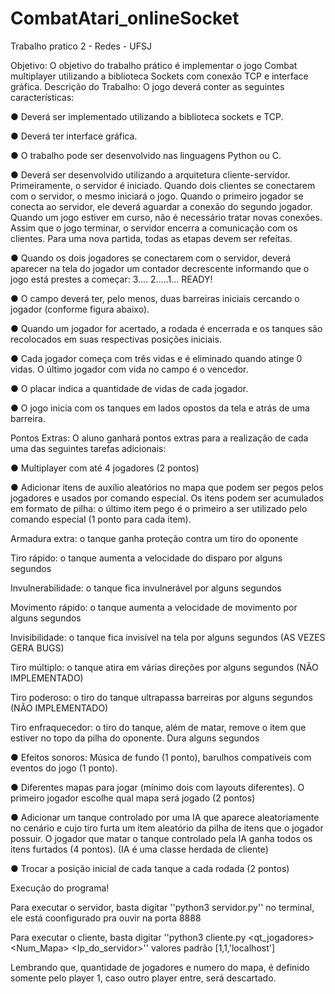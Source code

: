 # CombatAtari_onlineSocket
Trabalho pratico 2 - Redes - UFSJ 


Objetivo: O objetivo do trabalho prático é implementar o jogo Combat multiplayer utilizando a
biblioteca Sockets com conexão TCP e interface gráfica.
Descrição do Trabalho: O jogo deverá conter as seguintes características:

● Deverá ser implementado utilizando a biblioteca sockets e TCP.

● Deverá ter interface gráfica.

● O trabalho pode ser desenvolvido nas linguagens Python ou C.

● Deverá ser desenvolvido utilizando a arquitetura cliente-servidor. Primeiramente, o servidor é
iniciado. Quando dois clientes se conectarem com o servidor, o mesmo iniciará o jogo. Quando o
primeiro jogador se conecta ao servidor, ele deverá aguardar a conexão do segundo jogador.
Quando um jogo estiver em curso, não é necessário tratar novas conexões. Assim que o jogo
terminar, o servidor encerra a comunicação com os clientes. Para uma nova partida, todas as
etapas devem ser refeitas.

● Quando os dois jogadores se conectarem com o servidor, deverá aparecer na tela do jogador um
contador decrescente informando que o jogo está prestes a começar: 3.... 2.....1... READY!

● O campo deverá ter, pelo menos, duas barreiras iniciais cercando o jogador (conforme figura
abaixo).

● Quando um jogador for acertado, a rodada é encerrada e os tanques são recolocados em suas
respectivas posições iniciais.

● Cada jogador começa com três vidas e é eliminado quando atinge 0 vidas. O último jogador com
vida no campo é o vencedor.

● O placar indica a quantidade de vidas de cada jogador.

● O jogo inicia com os tanques em lados opostos da tela e atrás de uma barreira.


Pontos Extras: O aluno ganhará pontos extras para a realização de cada uma das seguintes tarefas
adicionais:


● Multiplayer com até 4 jogadores (2 pontos)

● Adicionar itens de auxílio aleatórios no mapa que podem ser pegos pelos jogadores e usados
por comando especial. Os itens podem ser acumulados em formato de pilha: o último item pego
é o primeiro a ser utilizado pelo comando especial (1 ponto para cada item).


  Armadura extra: o tanque ganha proteção contra um tiro do oponente
  
  Tiro rápido: o tanque aumenta a velocidade do disparo por alguns segundos
  
  Invulnerabilidade: o tanque fica invulnerável por alguns segundos
  
  Movimento rápido: o tanque aumenta a velocidade de movimento por alguns
segundos

  Invisibilidade: o tanque fica invisível na tela por alguns segundos (AS VEZES GERA BUGS)
  
  Tiro múltiplo: o tanque atira em várias direções por alguns segundos (NÃO IMPLEMENTADO)
  
  Tiro poderoso: o tiro do tanque ultrapassa barreiras por alguns segundos (NÃO IMPLEMENTADO)
  
  Tiro enfraquecedor: o tiro do tanque, além de matar, remove o item que estiver no
topo da pilha do oponente. Dura alguns segundos

● Efeitos sonoros: Música de fundo (1 ponto), barulhos compatíveis com eventos do jogo (1
ponto).

● Diferentes mapas para jogar (mínimo dois com layouts diferentes). O primeiro jogador escolhe
qual mapa será jogado (2 pontos)

● Adicionar um tanque controlado por uma IA que aparece aleatoriamente no cenário e cujo tiro
furta um item aleatório da pilha de itens que o jogador possuir. O jogador que matar o tanque
controlado pela IA ganha todos os itens furtados (4 pontos). (IA é uma classe herdada de cliente)

● Trocar a posição inicial de cada tanque a cada rodada (2 pontos)

Execução do programa!

Para executar o servidor, basta digitar ''python3 servidor.py'' no terminal, ele está coonfigurado pra ouvir na porta 8888

Para executar o cliente, basta digitar ''python3 cliente.py <qt_jogadores> <Num_Mapa> <Ip_do_servidor>'' valores padrão [1,1,'localhost'] 

Lembrando que, quantidade de jogadores e numero do mapa, é definido somente pelo player 1, caso outro player entre, será descartado.
